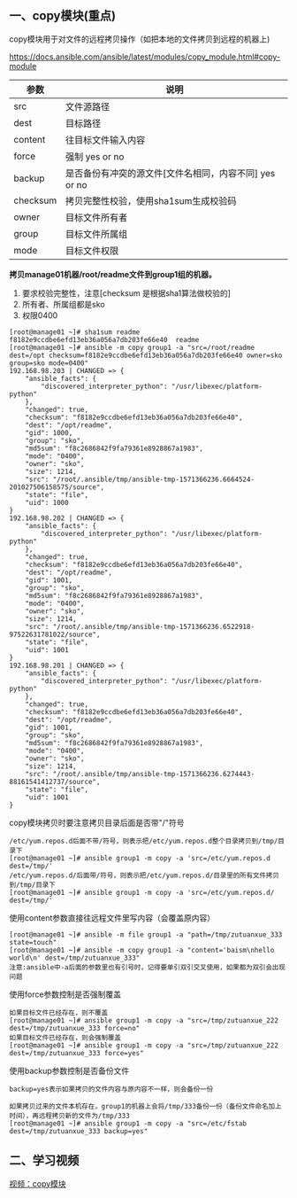 ## 一、copy模块(重点)

copy模块用于对文件的远程拷贝操作（如把本地的文件拷贝到远程的机器上)

https://docs.ansible.com/ansible/latest/modules/copy_module.html#copy-module

| 参数     | 说明                                                   |
| -------- | ------------------------------------------------------ |
| src      | 文件源路径                                             |
| dest     | 目标路径                                               |
| content  | 往目标文件输入内容                                     |
| force    | 强制 yes or no                                         |
| backup   | 是否备份有冲突的源文件[文件名相同，内容不同] yes or no |
| checksum | 拷贝完整性校验，使用sha1sum生成校验码                  |
| owner    | 目标文件所有者                                         |
| group    | 目标文件所属组                                         |
| mode     | 目标文件权限                                           |

**拷贝manage01机器/root/readme文件到group1组的机器。**

1. 要求校验完整性，注意[checksum 是根据sha1算法做校验的]
2. 所有者、所属组都是sko
3. 权限0400

```
[root@manage01 ~]# sha1sum readme 
f8182e9ccdbe6efd13eb36a056a7db203fe66e40  readme
[root@manage01 ~]# ansible -m copy group1 -a "src=/root/readme dest=/opt checksum=f8182e9ccdbe6efd13eb36a056a7db203fe66e40 owner=sko group=sko mode=0400"
192.168.98.203 | CHANGED => {
    "ansible_facts": {
        "discovered_interpreter_python": "/usr/libexec/platform-python"
    },
    "changed": true,
    "checksum": "f8182e9ccdbe6efd13eb36a056a7db203fe66e40",
    "dest": "/opt/readme",
    "gid": 1000,
    "group": "sko",
    "md5sum": "f8c2686842f9fa79361e8928867a1983",
    "mode": "0400",
    "owner": "sko",
    "size": 1214,
    "src": "/root/.ansible/tmp/ansible-tmp-1571366236.6664524-201027506158575/source",
    "state": "file",
    "uid": 1000
}
192.168.98.202 | CHANGED => {
    "ansible_facts": {
        "discovered_interpreter_python": "/usr/libexec/platform-python"
    },
    "changed": true,
    "checksum": "f8182e9ccdbe6efd13eb36a056a7db203fe66e40",
    "dest": "/opt/readme",
    "gid": 1001,
    "group": "sko",
    "md5sum": "f8c2686842f9fa79361e8928867a1983",
    "mode": "0400",
    "owner": "sko",
    "size": 1214,
    "src": "/root/.ansible/tmp/ansible-tmp-1571366236.6522918-97522631781022/source",
    "state": "file",
    "uid": 1001
}
192.168.98.201 | CHANGED => {
    "ansible_facts": {
        "discovered_interpreter_python": "/usr/libexec/platform-python"
    },
    "changed": true,
    "checksum": "f8182e9ccdbe6efd13eb36a056a7db203fe66e40",
    "dest": "/opt/readme",
    "gid": 1001,
    "group": "sko",
    "md5sum": "f8c2686842f9fa79361e8928867a1983",
    "mode": "0400",
    "owner": "sko",
    "size": 1214,
    "src": "/root/.ansible/tmp/ansible-tmp-1571366236.6274443-88161541412737/source",
    "state": "file",
    "uid": 1001
}
```

copy模块拷贝时要注意拷贝目录后面是否带"/"符号

```
/etc/yum.repos.d后面不带/符号，则表示把/etc/yum.repos.d整个目录拷贝到/tmp/目录下
[root@manage01 ~]# ansible group1 -m copy -a 'src=/etc/yum.repos.d dest=/tmp/'
/etc/yum.repos.d/后面带/符号，则表示把/etc/yum.repos.d/目录里的所有文件拷贝到/tmp/目录下
[root@manage01 ~]# ansible group1 -m copy -a 'src=/etc/yum.repos.d/ dest=/tmp/'
```

使用content参数直接往远程文件里写内容（会覆盖原内容）

```
[root@manage01 ~]# ansible -m file group1 -a "path=/tmp/zutuanxue_333 state=touch"
[root@manage01 ~]# ansible -m copy group1 -a "content='baism\nhello world\n' dest=/tmp/zutuanxue_333"
注意:ansible中-a后面的参数里也有引号时，记得要单引双引交叉使用，如果都为双引会出现问题
```

使用force参数控制是否强制覆盖

```
如果目标文件已经存在，则不覆盖
[root@manage01 ~]# ansible group1 -m copy -a "src=/tmp/zutuanxue_222 dest=/tmp/zutuanxue_333 force=no"
如果目标文件已经存在，则会强制覆盖
[root@manage01 ~]# ansible group1 -m copy -a "src=/tmp/zutuanxue_222 dest=/tmp/zutuanxue_333 force=yes"
```

使用backup参数控制是否备份文件

```
backup=yes表示如果拷贝的文件内容与原内容不一样，则会备份一份

如果拷贝过来的文件本机存在，group1的机器上会将/tmp/333备份一份（备份文件命名加上时间），再远程拷贝新的文件为/tmp/333
[root@manage01 ~]# ansible group1 -m copy -a "src=/etc/fstab dest=/tmp/zutuanxue_333 backup=yes"
```

## 二、学习视频

[视频：copy模块](https://www.bilibili.com/video/BV19J41167sM?p=14)